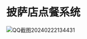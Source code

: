﻿# 披萨店点餐系统
 ![QQ截图20240222134431](https://github.com/leitianci/pizzaOrderingSystem/assets/102131124/74cbc59c-4307-4154-84da-8c98d0c0c6ca)

